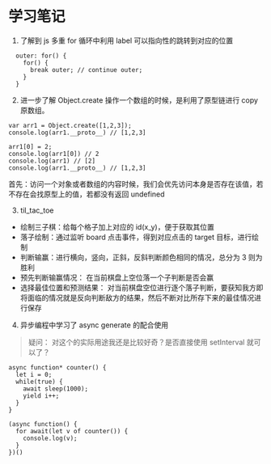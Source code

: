 # 学习笔记

1. 了解到 js 多重 for 循环中利用 label 可以指向性的跳转到对应的位置

```
  outer: for() {
    for() {
      break outer; // continue outer;
    }
  }
```

2. 进一步了解 Object.create 操作一个数组的时候，是利用了原型链进行 copy 原数组。

```
var arr1 = Object.create([1,2,3]);
console.log(arr1.__proto__) // [1,2,3]

arr1[0] = 2;
console.log(arr1[0]) // 2
console.log(arr1) // [2]
console.log(arr1.__proto__) // [1,2,3]
```

首先：访问一个对象或者数组的内容时候，我们会优先访问本身是否存在该值，若不存在会找原型上的值，若都没有返回 undefined

3. til_tac_toe

- 绘制三子棋：给每个格子加上对应的 id(x_y)，便于获取其位置
- 落子绘制：通过监听 board 点击事件，得到对应点击的 target 目标，进行绘制
- 判断输赢：进行横向，竖向，正斜，反斜判断颜色相同的情况，总分为 3 则为胜利
- 预先判断输赢情况： 在当前棋盘上空位落一个子判断是否会赢
- 选择最佳位置和预测结果： 对当前棋盘空位进行逐个落子判断，要获知我方即将面临的情况就是反向判断敌方的结果，然后不断对比所存下来的最佳情况进行保存

4. 异步编程中学习了 async generate 的配合使用

> 疑问： 对这个的实际用途我还是比较好奇？是否直接使用 setInterval 就可以了？

```
async function* counter() {
  let i = 0;
  while(true) {
    await sleep(1000);
    yield i++;
  }
}

(async function() {
  for await(let v of counter()) {
    console.log(v);
  }
})()
```
